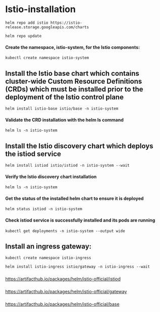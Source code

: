 # Istio-installation

```
helm repo add istio https://istio-release.storage.googleapis.com/charts
```
```
helm repo update
```
#### Create the namespace, istio-system, for the Istio components:
```
kubectl create namespace istio-system
```
## Install the Istio base chart which contains cluster-wide Custom Resource Definitions (CRDs) which must be installed prior to the deployment of the Istio control plane
```
helm install istio-base istio/base -n istio-system 
```
#### Validate the CRD installation with the helm ls command
```
helm ls -n istio-system
```
## Install the Istio discovery chart which deploys the istiod service
```
helm install istiod istio/istiod -n istio-system --wait
```
#### Verify the Istio discovery chart installation
```
helm ls -n istio-system
```
#### Get the status of the installed helm chart to ensure it is deployed
```
helm status istiod -n istio-system
```
#### Check istiod service is successfully installed and its pods are running
```
kubectl get deployments -n istio-system --output wide
```

## Install an ingress gateway:
```
kubectl create namespace istio-ingress
```
```
helm install istio-ingress istio/gateway -n istio-ingress --wait
```
### 
https://artifacthub.io/packages/helm/istio-official/istiod
###
https://artifacthub.io/packages/helm/istio-official/gateway
###
https://artifacthub.io/packages/helm/istio-official/base

